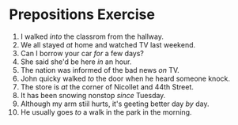 # Prepositions Exercise

1. I walked *into* the classrom from the hallway.
2. We all stayed *at* home and watched TV last weekend.
3. Can I borrow your car *for* a few days?
4. She said she'd be here *in* an hour.
5. The nation was informed of the bad news *on* TV.
6. John quicky walked *to* the door when he heard someone knock.
7. The store is *at* the corner of Nicollet and 44th Street.
8. It has been snowing nonstop *since* Tuesday.
9. Although my arm stiil hurts, it's geeting better day *by* day.
10. He usually goes *to* a walk in the park in the morning.
